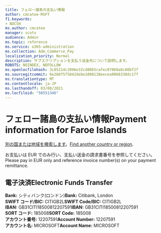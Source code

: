 ```yaml
---
title: フェロー諸島の支払い情報
author: cmcatee-MSFT
f1.keywords:
- NOCSH
ms.author: cmcatee
manager: scotv
audience: Admin
ms.topic: reference
ms.service: o365-administration
ms.collection: Adm_Commerce_Pay
localization_priority: Normal
description: サブスクリプションを支払う送金先について説明します。
ROBOTS: NOINDEX, NOFOLLOW
ms.openlocfilehash: 3c8521dc2096e32cd80b5cafec07060a8c80bf2f
ms.sourcegitcommit: 6e260f5f5842debe1098138eecea9068330dc17f
ms.translationtype: MT
ms.contentlocale: ja-JP
ms.lasthandoff: 03/08/2021
ms.locfileid: "50551346"
---
```

# <a name="payment-information-for-faroe-islands"></a><span data-ttu-id="f11d0-103">フェロー諸島の支払い情報</span><span class="sxs-lookup"><span data-stu-id="f11d0-103">Payment information for Faroe Islands</span></span>

<span data-ttu-id="f11d0-104">[別の国または地域を検索します](../billing-and-payments/pay-for-your-subscription.md)。</span><span class="sxs-lookup"><span data-stu-id="f11d0-104">[Find another country or region](../billing-and-payments/pay-for-your-subscription.md).</span></span>

<span data-ttu-id="f11d0-105">お支払いは EUR でのみ行い、支払い送金の請求書番号を参照してください。</span><span class="sxs-lookup"><span data-stu-id="f11d0-105">Please pay in EUR only and reference invoice number(s) on your payment remittance.</span></span>

## <a name="electronic-funds-transfer"></a><span data-ttu-id="f11d0-106">電子決済</span><span class="sxs-lookup"><span data-stu-id="f11d0-106">Electronic Funds Transfer</span></span>

<span data-ttu-id="f11d0-107">**Bank:** シティバンク(ロンドン)</span><span class="sxs-lookup"><span data-stu-id="f11d0-107">**Bank:** Citibank, London</span></span>  
<span data-ttu-id="f11d0-108">**SWIFT コード/BIC:** CITIGB2L</span><span class="sxs-lookup"><span data-stu-id="f11d0-108">**SWIFT Code/BIC:** CITIGB2L</span></span>  
<span data-ttu-id="f11d0-109">**IBAN:** GB31CITI18500812207591</span><span class="sxs-lookup"><span data-stu-id="f11d0-109">**IBAN:** GB31CITI18500812207591</span></span>  
<span data-ttu-id="f11d0-110">**SORT コード:** 185008</span><span class="sxs-lookup"><span data-stu-id="f11d0-110">**SORT Code:** 185008</span></span>  
<span data-ttu-id="f11d0-111">**アカウント番号:** 12207591</span><span class="sxs-lookup"><span data-stu-id="f11d0-111">**Account Number:** 12207591</span></span>  
<span data-ttu-id="f11d0-112">**アカウント名:** MICROSOFT</span><span class="sxs-lookup"><span data-stu-id="f11d0-112">**Account Name:** MICROSOFT</span></span>  